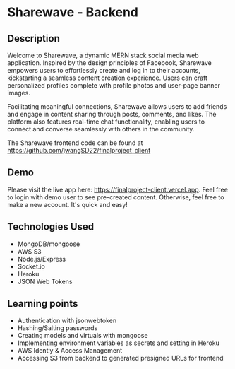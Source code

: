 # Sharewave - Backend

## Description

Welcome to Sharewave, a dynamic MERN stack social media web application. Inspired by the design principles of Facebook, Sharewave empowers users to effortlessly create and log in to their accounts, kickstarting a seamless content creation experience. Users can craft personalized profiles complete with profile photos and user-page banner images.

Facilitating meaningful connections, Sharewave allows users to add friends and engage in content sharing through posts, comments, and likes. The platform also features real-time chat functionality, enabling users to connect and converse seamlessly with others in the community.

The Sharewave frontend code can be found at https://github.com/jwangSD22/finalproject_client

## Demo

Please visit the live app here: https://finalproject-client.vercel.app. Feel free to login with demo user to see pre-created content. Otherwise, feel free to make a new account. It's quick and easy!

## Technologies Used
- MongoDB/mongoose
- AWS S3
- Node.js/Express
- Socket.io
- Heroku
- JSON Web Tokens


## Learning points
- Authentication with jsonwebtoken
- Hashing/Salting passwords
- Creating models and virtuals with mongoose
- Implementing environment variables as secrets and setting in Heroku
- AWS Identiy & Access Management
- Accessing S3 from backend to generated presigned URLs for frontend

